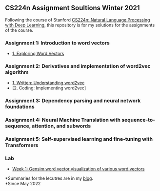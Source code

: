 ## CS224n Assignment Soultions Winter 2021
Following the course of Stanford [CS224n: Natural Language Processing with Deep Learning](http://web.stanford.edu/class/cs224n/index.html), this repository is for my solutions for the assignments of the course.  

### Assignment 1: Introduction to word vectors  
- [1. Exploring Word Vectors](https://github.com/12kdh43/cs224n/blob/master/a1/exploring_word_vectors.ipynb)
### Assignment 2: Derivatives and implementation of word2vec algorithm
- [1. Written: Understanding word2vec](https://github.com/12kdh43/cs224n/blob/master/a2/a2_written.ipynb)  
- [2. Coding: Implementing word2vec]  
### Assignment 3: Dependency parsing and neural network foundations
### Assignment 4: Neural Machine Translation with sequence-to-sequence, attention, and subwords
### Assignment 5: Self-supervised learning and fine-tuning with Transformers
### Lab  
- [Week 1: Gensim word vector visualization of various word vectors](https://github.com/12kdh43/cs224n/blob/master/lab/Gensim_word_vector_visualization.ipynb)

*Summaries for the lecutres are in my [blog](https://12kdh43.github.io/tag/cs224n/).  
*Since May 2022